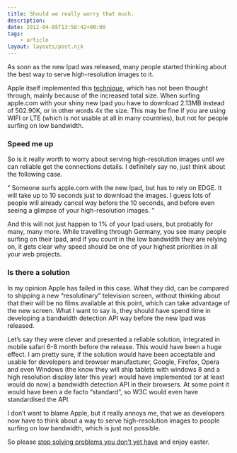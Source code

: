 ```yaml
---
title: Should we really worry that much.
description: 
date: 2012-04-05T13:58:42+00:00
tags:
    - article
layout: layouts/post.njk
---
```


As soon as the new Ipad was released, many people started thinking about the best way to serve high-resolution images to it.

Apple itself implemented this [technique](http://blog.cloudfour.com/how-apple-com-will-serve-retina-images-to-new-ipads/), which has not been thought through, mainly because of the increased total size. When surfing apple.com with your shiny new Ipad you have to download 2.13MB instead of 502.90K, or in other words 4x the size. This may be fine if you are using WIFI or LTE (which is not usable at all in many countries), but not for people surfing on low bandwidth.  

### Speed me up

So is it really worth to worry about serving high-resolution images until we can reliable get the connections details. I definitely say no, just think about the following case.

” Someone surfs apple.com with the new Ipad, but has to rely on EDGE. It will take up to 10 seconds just to download the images. I guess lots of people will already cancel way before the 10 seconds, and before even seeing a glimpse of your high-resolution images. ”

And this will not just happen to 1% of your Ipad users, but probably for many, many more. While travelling through Germany, you see many people surfing on their Ipad, and if you count in the low bandwidth they are relying on, it gets clear why speed should be one of your highest priorities in all your web projects.

### Is there a solution

In my opinion Apple has failed in this case. What they did, can be compared to shipping a new “resolutinary” television screen, without thinking about that their will be no films available at this point, which can take advantage of the new screen. What I want to say is, they should have spend time in developing a bandwidth detection API way before the new Ipad was released.

Let’s say they were clever and presented a reliable solution, integrated in mobile safari 6-8 month before the release. This would have been a huge effect. I am pretty sure, if the solution would have been acceptable and usable for developers and browser manufacturer, Google, Firefox, Opera and even Windows (the know they will ship tablets with windows 8 and a high resolution display later this year) would have implemented (or at least would do now) a bandwidth detection API in their browsers. At some point it would have been a de facto “standard”, so W3C would even have standardised the API.

I don’t want to blame Apple, but it really annoys me, that we as developers now have to think about a way to serve high-resolution images to people surfing on low bandwidth, which is just not possible.

So please [stop solving problems you don’t yet have](http://www.rachelandrew.co.uk/archives/2012/03/21/stop-solving-problems-you-dont-yet-have/) and enjoy easter.